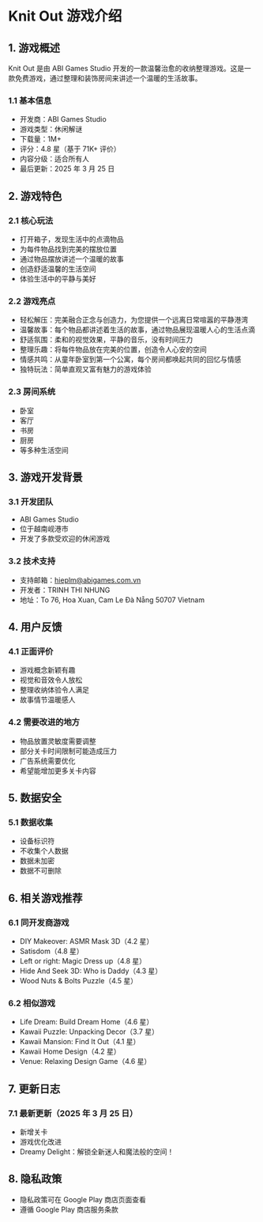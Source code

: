 # Knit Out 游戏介绍

## 1. 游戏概述

Knit Out 是由 ABI Games Studio 开发的一款温馨治愈的收纳整理游戏。这是一款免费游戏，通过整理和装饰房间来讲述一个温暖的生活故事。

### 1.1 基本信息

- 开发商：ABI Games Studio
- 游戏类型：休闲解谜
- 下载量：1M+
- 评分：4.8 星（基于 71K+ 评价）
- 内容分级：适合所有人
- 最后更新：2025 年 3 月 25 日

## 2. 游戏特色

### 2.1 核心玩法

- 打开箱子，发现生活中的点滴物品
- 为每件物品找到完美的摆放位置
- 通过物品摆放讲述一个温暖的故事
- 创造舒适温馨的生活空间
- 体验生活中的平静与美好

### 2.2 游戏亮点

- 轻松解压：完美融合正念与创造力，为您提供一个远离日常喧嚣的平静港湾
- 温馨故事：每个物品都讲述着生活的故事，通过物品展现温暖人心的生活点滴
- 舒适氛围：柔和的视觉效果，平静的音乐，没有时间压力
- 整理乐趣：将每件物品放在完美的位置，创造令人心安的空间
- 情感共鸣：从童年卧室到第一个公寓，每个房间都唤起共同的回忆与情感
- 独特玩法：简单直观又富有魅力的游戏体验

### 2.3 房间系统

- 卧室
- 客厅
- 书房
- 厨房
- 等多种生活空间

## 3. 游戏开发背景

### 3.1 开发团队

- ABI Games Studio
- 位于越南岘港市
- 开发了多款受欢迎的休闲游戏

### 3.2 技术支持

- 支持邮箱：hieplm@abigames.com.vn
- 开发者：TRINH THI NHUNG
- 地址：To 76, Hoa Xuan, Cam Le Đà Nẵng 50707 Vietnam

## 4. 用户反馈

### 4.1 正面评价

- 游戏概念新颖有趣
- 视觉和音效令人放松
- 整理收纳体验令人满足
- 故事情节温暖感人

### 4.2 需要改进的地方

- 物品放置灵敏度需要调整
- 部分关卡时间限制可能造成压力
- 广告系统需要优化
- 希望能增加更多关卡内容

## 5. 数据安全

### 5.1 数据收集

- 设备标识符
- 不收集个人数据
- 数据未加密
- 数据不可删除

## 6. 相关游戏推荐

### 6.1 同开发商游戏

- DIY Makeover: ASMR Mask 3D（4.2 星）
- Satisdom（4.8 星）
- Left or right: Magic Dress up（4.8 星）
- Hide And Seek 3D: Who is Daddy（4.3 星）
- Wood Nuts & Bolts Puzzle（4.5 星）

### 6.2 相似游戏

- Life Dream: Build Dream Home（4.6 星）
- Kawaii Puzzle: Unpacking Decor（3.7 星）
- Kawaii Mansion: Find It Out（4.1 星）
- Kawaii Home Design（4.2 星）
- Venue: Relaxing Design Game（4.6 星）

## 7. 更新日志

### 7.1 最新更新（2025 年 3 月 25 日）

- 新增关卡
- 游戏优化改进
- Dreamy Delight：解锁全新迷人和魔法般的空间！

## 8. 隐私政策

- 隐私政策可在 Google Play 商店页面查看
- 遵循 Google Play 商店服务条款
